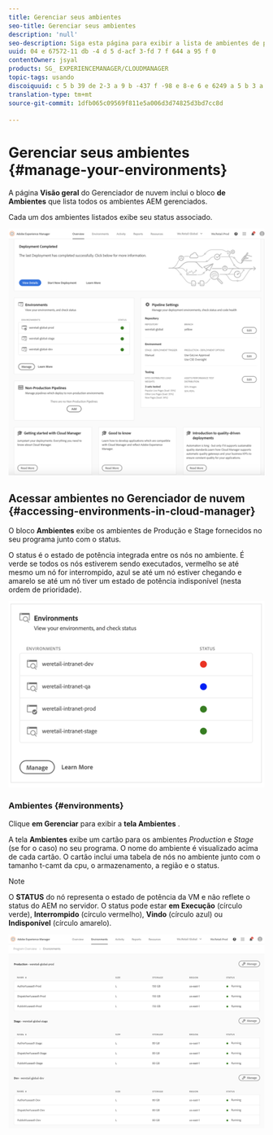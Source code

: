 ```yaml
---
title: Gerenciar seus ambientes
seo-title: Gerenciar seus ambientes
description: 'null'
seo-description: Siga esta página para exibir a lista de ambientes de produção e não produção usados para configurar e executar o pipeline CI/CD no Gerenciador de nuvem.
uuid: 04 e 67572-11 db -4 d 5 d-acf 3-fd 7 f 644 a 95 f 0
contentOwner: jsyal
products: SG_ EXPERIENCEMANAGER/CLOUDMANAGER
topic-tags: usando
discoiquuid: c 5 b 39 de 2-3 a 9 b -437 f -98 e 8-e 6 e 6249 a 5 b 3 a
translation-type: tm+mt
source-git-commit: 1dfb065c09569f811e5a006d3d74825d3bd7cc8d

---
```



# Gerenciar seus ambientes {#manage-your-environments}

A página **Visão geral** do Gerenciador de nuvem inclui o bloco **de Ambientes** que lista todos os ambientes AEM gerenciados.

Cada um dos ambientes listados exibe seu status associado.

![](assets/Manage_Environments1.png)

## Acessar ambientes no Gerenciador de nuvem {#accessing-environments-in-cloud-manager}

O bloco **Ambientes** exibe os ambientes de Produção e Stage fornecidos no seu programa junto com o status.

O status é o estado de potência integrada entre os nós no ambiente. É verde se todos os nós estiverem sendo executados, vermelho se até mesmo um nó for interrompido, azul se até um nó estiver chegando e amarelo se até um nó tiver um estado de potência indisponível (nesta ordem de prioridade).

![](assets/manage_environments-screen2.png)

### Ambientes {#environments}

Clique **em Gerenciar** para exibir a **tela Ambientes** .

A tela **Ambientes** exibe um cartão para os ambientes *Production* e *Stage* (se for o caso) no seu programa. O nome do ambiente é visualizado acima de cada cartão. O cartão inclui uma tabela de nós no ambiente junto com o tamanho t-camt da cpu, o armazenamento, a região e o status.

>[!NOTE]
>
>O **STATUS** do nó representa o estado de potência da VM e não reflete o status do AEM no servidor. O status pode estar **em Execução** (círculo verde), **Interrompido** (círculo vermelho), **Vindo** (círculo azul) ou **Indisponível** (círculo amarelo).

![](assets/Manage_Environments2.png)
